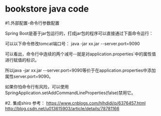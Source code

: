 # bookstore java code

#1.外部配置-命令行参数配置

Spring Boot是基于jar包运行的，打成jar包的程序可以直接通过下面命令运行：

可以以下命令修改tomcat端口号：
java -jar xx.jar --server.port=9090 

可以看出，命令行中连续的两个减号--就是对application.properties`中的属性值进行赋值的标识。

所以java -jar xx.jar --server.port=9090等价于在application.properties中添加属性server.port=9090。

如果你怕命令行有风险，可以使用SpringApplication.setAddCommandLineProperties(false)禁用它。

#2. 集成shiro
参考： https://www.cnblogs.com/hlhdidi/p/6376457.html
        http://blog.csdn.net/u013615903/article/details/78781166